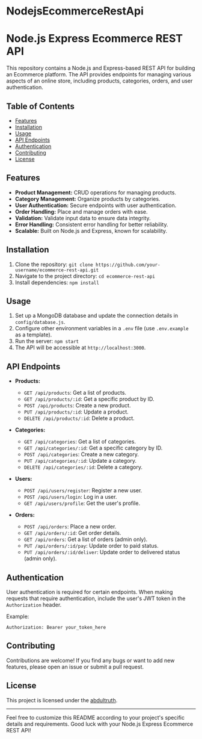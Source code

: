 # NodejsEcommerceRestApi
# Node.js Express Ecommerce REST API

This repository contains a Node.js and Express-based REST API for building an Ecommerce platform. The API provides endpoints for managing various aspects of an online store, including products, categories, orders, and user authentication.

## Table of Contents

- [Features](#features)
- [Installation](#installation)
- [Usage](#usage)
- [API Endpoints](#api-endpoints)
- [Authentication](#authentication)
- [Contributing](#contributing)
- [License](#license)

## Features

- **Product Management:** CRUD operations for managing products.
- **Category Management:** Organize products by categories.
- **User Authentication:** Secure endpoints with user authentication.
- **Order Handling:** Place and manage orders with ease.
- **Validation:** Validate input data to ensure data integrity.
- **Error Handling:** Consistent error handling for better reliability.
- **Scalable:** Built on Node.js and Express, known for scalability.

## Installation

1. Clone the repository: `git clone https://github.com/your-username/ecommerce-rest-api.git`
2. Navigate to the project directory: `cd ecommerce-rest-api`
3. Install dependencies: `npm install`

## Usage

1. Set up a MongoDB database and update the connection details in `config/database.js`.
2. Configure other environment variables in a `.env` file (use `.env.example` as a template).
3. Run the server: `npm start`
4. The API will be accessible at `http://localhost:3000`.

## API Endpoints

- **Products:**
  - `GET /api/products`: Get a list of products.
  - `GET /api/products/:id`: Get a specific product by ID.
  - `POST /api/products`: Create a new product.
  - `PUT /api/products/:id`: Update a product.
  - `DELETE /api/products/:id`: Delete a product.

- **Categories:**
  - `GET /api/categories`: Get a list of categories.
  - `GET /api/categories/:id`: Get a specific category by ID.
  - `POST /api/categories`: Create a new category.
  - `PUT /api/categories/:id`: Update a category.
  - `DELETE /api/categories/:id`: Delete a category.

- **Users:**
  - `POST /api/users/register`: Register a new user.
  - `POST /api/users/login`: Log in a user.
  - `GET /api/users/profile`: Get the user's profile.

- **Orders:**
  - `POST /api/orders`: Place a new order.
  - `GET /api/orders/:id`: Get order details.
  - `GET /api/orders`: Get a list of orders (admin only).
  - `PUT /api/orders/:id/pay`: Update order to paid status.
  - `PUT /api/orders/:id/deliver`: Update order to delivered status (admin only).

## Authentication

User authentication is required for certain endpoints. When making requests that require authentication, include the user's JWT token in the `Authorization` header.

Example:
```
Authorization: Bearer your_token_here
```

## Contributing

Contributions are welcome! If you find any bugs or want to add new features, please open an issue or submit a pull request.

## License

This project is licensed under the [abdultruth](LICENSE).

---

Feel free to customize this README according to your project's specific details and requirements. Good luck with your Node.js Express Ecommerce REST API!
